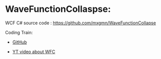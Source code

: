 <h1> WaveFunctionCollaspse:</h1>

WCF C# source code : https://github.com/mxgmn/WaveFunctionCollapse

Coding Train:
- [GitHub](https://github.com/CodingTrain/Wave-Function-Collapse)

- [YT video about WFC](https://thecodingtrain.com/challenges/171-wave-function-collapse)
